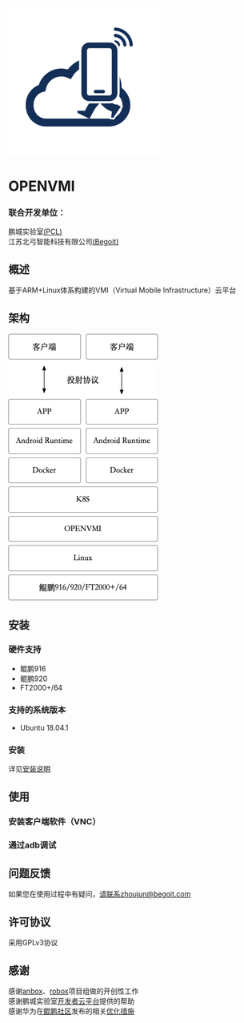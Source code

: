 ![OPENVMI](docs/img/openvmi.png)
# OPENVMI

### 联合开发单位：
鹏城实验室[(PCL)](https://dw.pcl.ac.cn/#/home/index)  
江苏北弓智能科技有限公司[(Begoit)](http://www.begoit.com/)

## 概述
基于ARM+Linux体系构建的VMI（Virtual Mobile Infrastructure）云平台
## 架构
![OPENVMI架构](docs/img/architecture.png)
## 安装
### 硬件支持
* 鲲鹏916  
* 鲲鹏920  
* FT2000+/64 
### 支持的系统版本
* Ubuntu 18.04.1  
### 安装
详见[安装说明](docs/install.md)
## 使用
### 安装客户端软件（VNC）
### 通过adb调试
## 问题反馈
如果您在使用过程中有疑问，请联系zhoujun@begoit.com
## 许可协议
采用GPLv3协议
## 感谢
感谢[anbox](https://github.com/anbox/anbox)、[robox](https://github.com/lag-linaro/robox)项目组做的开创性工作  
感谢鹏城实验室[开发者云平台](https://dw.pcl.ac.cn/#/developer/cloud)提供的帮助  
感谢华为在[鲲鹏社区](https://bbs.huaweicloud.com/forum/forumdisplay-fid-931-orderby-lastpost-filter-typeid-typeid-829.html)发布的相关[优化措施](https://code.opensource.huaweicloud.com/Kunpeng/Native/home)
